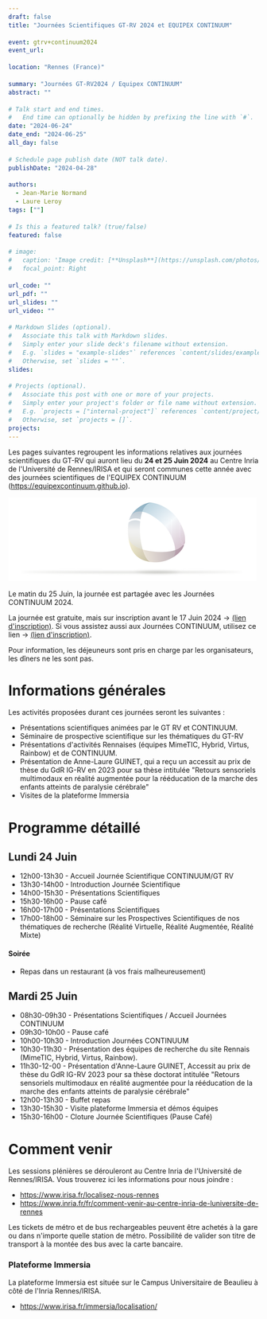 ```yaml
---
draft: false
title: "Journées Scientifiques GT-RV 2024 et EQUIPEX CONTINUUM"

event: gtrv+continuum2024
event_url:

location: "Rennes (France)"

summary: "Journées GT-RV2024 / Equipex CONTINUUM"
abstract: ""

# Talk start and end times.
#   End time can optionally be hidden by prefixing the line with `#`.
date: "2024-06-24"
date_end: "2024-06-25"
all_day: false

# Schedule page publish date (NOT talk date).
publishDate: "2024-04-28"

authors:
  - Jean-Marie Normand
  - Laure Leroy
tags: [""]

# Is this a featured talk? (true/false)
featured: false

# image:
#   caption: 'Image credit: [**Unsplash**](https://unsplash.com/photos/bzdhc5b3Bxs)'
#   focal_point: Right

url_code: ""
url_pdf: ""
url_slides: ""
url_video: ""

# Markdown Slides (optional).
#   Associate this talk with Markdown slides.
#   Simply enter your slide deck's filename without extension.
#   E.g. `slides = "example-slides"` references `content/slides/example-slides.md`.
#   Otherwise, set `slides = ""`.
slides:

# Projects (optional).
#   Associate this post with one or more of your projects.
#   Simply enter your project's folder or file name without extension.
#   E.g. `projects = ["internal-project"]` references `content/project/deep-learning/index.md`.
#   Otherwise, set `projects = []`.
projects:
---
```

Les pages suivantes regroupent les informations relatives aux journées scientifiques du GT-RV qui auront lieu du **24 et 25 Juin 2024** au Centre Inria de l'Université de Rennes/IRISA et qui seront communes cette année avec des journées scientifiques de l'EQUIPEX CONTINUUM (https://equipexcontinuum.github.io). 

![](logo-500-white.png)

Le matin du 25 Juin, la journée est partagée avec les Journées CONTINUUM 2024.

La journée est gratuite, mais sur inscription avant le 17 Juin 2024 -> [(lien d'inscription)](https://evento.renater.fr/survey/journee-scientifique-continuum-et-gt-rv-2024-du-24-au-25-juin-rennes-aa7r1ytu).
Si vous assistez aussi aux Journées CONTINUUM, utilisez ce lien -> [(lien d'inscription)](https://evento.renater.fr/survey/journees-continuum-2024-du-24-au-26-juin-rennes-y7hlpzv6).

Pour information, les déjeuneurs sont pris en charge par les organisateurs, les dîners ne les sont pas.    

# Informations générales

Les activités proposées durant ces journées seront les suivantes :

- Présentations scientifiques animées par le GT RV et CONTINUUM.
- Séminaire de prospective scientifique sur les thématiques du GT-RV
- Présentations d'activités Rennaises (équipes MimeTIC, Hybrid, Virtus, Rainbow) et de CONTINUUM.
- Présentation de Anne-Laure GUINET, qui a reçu un accessit au prix de thèse du GdR IG-RV en 2023 pour sa thèse intitulée "Retours sensoriels multimodaux en réalité augmentée pour la rééducation de la marche des enfants atteints de paralysie cérébrale"
- Visites de la plateforme Immersia

# Programme détaillé

## Lundi 24 Juin

- 12h00-13h30 - Accueil Journée Scientifique CONTINUUM/GT RV
- 13h30-14h00 - Introduction Journée Scientifique
- 14h00-15h30 - Présentations Scientifiques
- 15h30-16h00 - Pause café
- 16h00-17h00 - Présentations Scientifiques
- 17h00-18h00 - Séminaire sur les Prospectives Scientifiques de nos thématiques de recherche (Réalité Virtuelle, Réalité Augmentée, Réalité Mixte)

#### Soirée
- Repas dans un restaurant (à vos frais malheureusement)

## Mardi 25 Juin

- 08h30-09h30 - Présentations Scientifiques / Accueil Journées CONTINUUM
- 09h30-10h00 - Pause café
- 10h00-10h30 - Introduction Journées CONTINUUM 
- 10h30-11h30 - Présentation des équipes de recherche du site Rennais (MimeTIC, Hybrid, Virtus, Rainbow).
- 11h30-12-00 - Présentation d'Anne-Laure GUINET, Accessit au prix de thèse du GdR IG-RV 2023 pour sa thèse doctorat intitulée "Retours sensoriels multimodaux en réalité augmentée pour la rééducation de la marche des enfants atteints de paralysie cérébrale"
- 12h00-13h30 - Buffet repas
- 13h30-15h30 - Visite plateforme Immersia et démos équipes
- 15h30-16h00 - Cloture Journée Scientifiques (Pause Café)

# Comment venir

Les sessions plénières se dérouleront au Centre Inria de l'Université de Rennes/IRISA. Vous trouverez ici les informations pour nous joindre :

- https://www.irisa.fr/localisez-nous-rennes
- https://www.inria.fr/fr/comment-venir-au-centre-inria-de-luniversite-de-rennes

Les tickets de métro et de bus rechargeables peuvent être achetés à la gare ou dans n'importe quelle station de métro. Possibilité de valider son titre de transport à la montée des bus avec la carte bancaire.

### Plateforme Immersia
La plateforme Immersia est située sur le Campus Universitaire de Beaulieu à côté de l'Inria Rennes/IRISA.

- https://www.irisa.fr/immersia/localisation/


